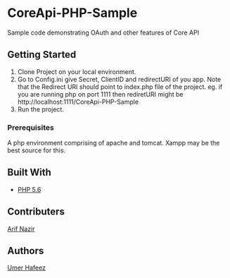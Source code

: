 # CoreApi-PHP-Sample

Sample code demonstrating OAuth and other features of Core API

## Getting Started

1. Clone Project on your local environment.
2. Go to Config.ini give Secret, ClientID and redirectURI of you app. Note that the Redirect URI should point to index.php file of the project. 
eg. if you are running php on port 1111 then rediretURI might be http://localhost:1111/CoreApi-PHP-Sample
3. Run the project. 

### Prerequisites

A php environment comprising of apache and tomcat. Xampp may be the best source for this. 


## Built With

* [PHP 5.6](http://php.net/releases/5_6_0.php)

## Contributers

[Arif Nazir](https://github.com/arifnazir)


## Authors

[Umer Hafeez](https://github.com/UmerHafeez)


